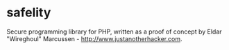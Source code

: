 safelity
=================================================
Secure programming library for PHP, written as a proof of concept by Eldar "Wireghoul" Marcussen - http://www.justanotherhacker.com.
